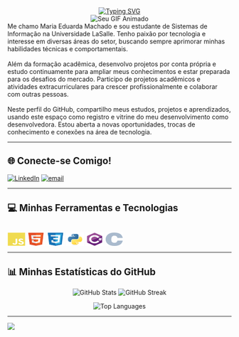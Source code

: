 <div align="center">
  <a href="https://git.io/typing-svg">
    <img src="https://readme-typing-svg.demolab.com?font=Fira+Code&weight=500&size=22&pause=1000&color=800080&center=true&vCenter=true&random=false&width=524&lines=Bem-vindo+(a)+ao+meu+perfil!" alt="Typing SVG">
  </a>
</div>

<div align="center">
  <img src="https://user-images.githubusercontent.com/74038190/226127923-0e8b7792-7b3c-462b-951b-63c96ba1a5af.gif" alt="Seu GIF Animado" width="300px">
</div>
Me chamo Maria Eduarda Machado e sou estudante de Sistemas de Informação na Universidade LaSalle. Tenho paixão por tecnologia e interesse em diversas áreas do setor, buscando sempre aprimorar minhas habilidades técnicas e comportamentais.<br><br>Além da formação acadêmica, desenvolvo projetos por conta própria e estudo continuamente para ampliar meus conhecimentos e estar preparada para os desafios do mercado. Participo de projetos acadêmicos e atividades extracurriculares para crescer profissionalmente e colaborar com outras pessoas.<br><br>Neste perfil do GitHub, compartilho meus estudos, projetos e aprendizados, usando este espaço como registro e vitrine do meu desenvolvimento como desenvolvedora. Estou aberta a novas oportunidades, trocas de conhecimento e conexões na área de tecnologia.

---

## 🌐 Conecte-se Comigo!

[![LinkedIn](https://img.shields.io/badge/LinkedIn-%23800080.svg?logo=linkedin&logoColor=white)](https://linkedin.com/in/https://linkedin.com/in/https://www.linkedin.com/in/maria-eduarda-machado-931aba23b/) [![email](https://img.shields.io/badge/Email-%23800080.svg?logo=gmail&logoColor=white)](mailto:mariaedsouza.machado@gmail.com)

---

## 💻 Minhas Ferramentas e Tecnologias


<div style="display: inline_block"><br>
  <img align="center" alt="Duda-Js" height="30" width="40" src="https://raw.githubusercontent.com/devicons/devicon/master/icons/javascript/javascript-plain.svg">
  <img align="center" alt="Duda-HTML" height="30" width="40" src="https://raw.githubusercontent.com/devicons/devicon/master/icons/html5/html5-original.svg">
  <img align="center" alt="Duda-CSS" height="30" width="40" src="https://raw.githubusercontent.com/devicons/devicon/master/icons/css3/css3-original.svg">
  <img align="center" alt="Duda-Python" height="30" width="40" src="https://raw.githubusercontent.com/devicons/devicon/master/icons/python/python-original.svg">
  <img align="center" alt="Duda-Csharp" height="30" width="40" src="https://raw.githubusercontent.com/devicons/devicon/master/icons/csharp/csharp-original.svg">
  <img align="center" alt="Duda-C" height="30" width="40" src="https://raw.githubusercontent.com/devicons/devicon/master/icons/c/c-original.svg">
</div>


---

## 📊 Minhas Estatísticas do GitHub

<p align="center">
  <img src="https://github-readme-stats.vercel.app/api?username=mariaesmdev&theme=omni&hide_border=false&include_all_commits=false&count_private=false" width="48%" alt="GitHub Stats"/>
  <img src="https://nirzak-streak-stats.vercel.app/?user=mariaesmdev&theme=omni&hide_border=false" width="48%" alt="GitHub Streak"/>
</p>

<p align="center">
  <img src="https://github-readme-stats.vercel.app/api/top-langs/?username=mariaesmdev&theme=omni&hide_border=false&include_all_commits=false&count_private=false&layout=compact" width="48%" alt="Top Languages"/>
</p>

---
[![](https://visitcount.itsvg.in/api?id=mariaesmdev&icon=10&color=0)](https://visitcount.itsvg.in)
